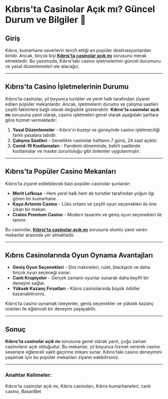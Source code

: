 # Kıbrıs'ta Casinolar Açık mı? Güncel Durum ve Bilgiler 🎲

## Giriş

Kıbrıs, kumarhane severlerin tercih ettiği en popüler destinasyonlardan biridir. Ancak, birçok kişi **[Kıbrıs'ta casinolar açık mı](https://casinotr.link/gWCRZ4)** sorusunu merak etmektedir. Bu yazımızda, Kıbrıs’taki casino işletmelerinin güncel durumunu ve yasal düzenlemeleri ele alacağız.

---

## Kıbrıs’ta Casino İşletmelerinin Durumu

Kıbrıs’ta casinolar, yıl boyunca turistler ve yerel halk tarafından ziyaret edilen popüler mekanlardır. Ancak, işletmelerin durumu ve çalışma saatleri çeşitli faktörlere bağlı olarak değişiklik gösterebilir. **Kıbrıs'ta casinolar açık mı** sorusuna yanıt olarak, casino işletmeleri genel olarak aşağıdaki şartlara göre hizmet vermektedir:

1. **Yasal Düzenlemeler** - Kıbrıs’ın kuzeyi ve güneyinde casino işletmeciliği farklı yasalara tabidir.
2. **Çalışma Saatleri** - Genellikle casinolar haftanın 7 günü, 24 saat açıktır.
3. **Covid-19 Kısıtlamaları** - Pandemi döneminde, belirli saatlerde kısıtlamalar ve maske zorunluluğu gibi önlemler uygulanmıştır.

---

## Kıbrıs’ta Popüler Casino Mekanları

Kıbrıs’ta ziyaret edilebilecek bazı popüler casinolar şunlardır:

- **Merit Lefkoşa** - Hem yerel halk hem de turistler tarafından yoğun ilgi gören bir kumarhane.
- **Kaya Artemis Casino** - Lüks ortamı ve çeşitli oyun seçenekleri ile öne çıkan bir mekan.
- **Cratos Premium Casino** - Modern tasarımı ve geniş oyun seçenekleri ile tanınır.

Bu casinolar, **[Kıbrıs'ta casinolar açık mı](https://casinotr.link/gWCRZ4)** sorusuna olumlu yanıt veren mekanlar arasında yer almaktadır.

---

## Kıbrıs Casinolarında Oyun Oynama Avantajları

- **Geniş Oyun Seçenekleri** - Slot makineleri, rulet, blackjack ve daha birçok oyun seçeneği sunar.
- **Canlı Krupiyeler** - Gerçek zamanlı oyunlar sunarak daha keyifli bir deneyim sağlar.
- **Yüksek Kazanç Fırsatları** - Kıbrıs casinolarında büyük ödüller kazanabilirsiniz.

Kıbrıs’ta casino oynamak isteyenler, geniş seçenekler ve yüksek kazanç oranları ile eğlenceli bir deneyim yaşayabilir.

---

## Sonuç

**Kıbrıs'ta casinolar açık mı** sorusuna genel olarak yanıt, çoğu zaman casinoların açık olduğudur. Bu mekanlar, yıl boyunca hizmet vererek casino severlere eğlenceli vakit geçirme imkanı sunar. Kıbrıs'taki casino deneyimini yaşamak için bu popüler mekanları ziyaret edebilirsiniz.

---

### Anahtar Kelimeler:
Kıbrıs'ta casinolar açık mı, Kıbrıs casinoları, Kıbrıs kumarhaneleri, canlı casino, BasariBet
